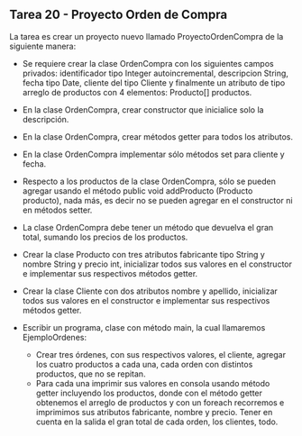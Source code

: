 ## Tarea 20 - Proyecto Orden de Compra

La tarea es crear un proyecto nuevo llamado ProyectoOrdenCompra de la siguiente manera:

- Se requiere crear la clase OrdenCompra con los siguientes campos privados: identificador tipo Integer autoincremental, descripcion String, fecha tipo Date, cliente del tipo Cliente y finalmente un atributo de tipo arreglo de productos con 4 elementos: Producto[] productos.
- En la clase OrdenCompra, crear constructor que inicialice solo la descripción.
- En la clase OrdenCompra, crear métodos getter para todos los atributos.
- En la clase OrdenCompra implementar sólo métodos set para cliente y fecha.
- Respecto a los productos de la clase OrdenCompra, sólo se pueden agregar usando el método public void addProducto (Producto producto), nada más, es decir no se pueden agregar en el constructor ni en métodos setter.
- La clase OrdenCompra debe tener un método que devuelva el gran total, sumando los precios de los productos.

- Crear la clase Producto con tres atributos fabricante tipo String y nombre String y precio int, inicializar todos sus valores en el constructor e implementar sus respectivos métodos getter.
- Crear la clase Cliente con dos atributos nombre y apellido, inicializar todos sus valores en el constructor e implementar sus respectivos métodos getter.

- Escribir un programa, clase con método main, la cual llamaremos EjemploOrdenes:
  - Crear tres órdenes, con sus respectivos valores, el cliente, agregar los cuatro productos a cada una, cada orden con distintos productos, que no se repitan.
  - Para cada una imprimir sus valores en consola usando método getter incluyendo los productos, donde con el método getter obtenemos el arreglo de productos y con un foreach recorremos e imprimimos sus atributos fabricante, nombre y precio. Tener en cuenta en la salida el gran total de cada orden, los clientes, todo.
